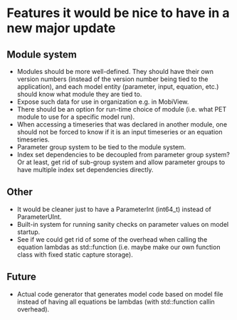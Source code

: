 # Features it would be nice to have in a new major update

## Module system
- Modules should be more well-defined. They should have their own version numbers (instead of the version number being tied to the application), and each model entity (parameter, input, equation, etc.) should know what module they are tied to.
- Expose such data for use in organization e.g. in MobiView.
- There should be an option for run-time choice of module (i.e. what PET module to use for a specific model run).
- When accessing a timeseries that was declared in another module, one should not be forced to know if it is an input timeseries or an equation timeseries.
- Parameter group system to be tied to the module system.
- Index set dependencies to be decoupled from parameter group system? Or at least, get rid of sub-group system and allow parameter groups to have multiple index set dependencies directly.

## Other
- It would be cleaner just to have a ParameterInt (int64_t) instead of ParameterUInt.
- Built-in system for running sanity checks on parameter values on model startup.
- See if we could get rid of some of the overhead when calling the equation lambdas as std::function (i.e. maybe make our own function class with fixed static capture storage).

## Future
- Actual code generator that generates model code based on model file instead of having all equations be lambdas (with std::function callin overhead).
